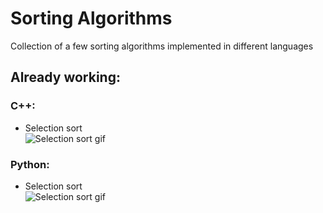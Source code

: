 # Sorting Algorithms
Collection of a few sorting algorithms implemented in different languages  

## Already working:  
### C++:  
* Selection sort  
![Selection sort gif](https://upload.wikimedia.org/wikipedia/commons/b/b0/Selection_sort_animation.gif)  
### Python:  
* Selection sort  
![Selection sort gif](https://upload.wikimedia.org/wikipedia/commons/b/b0/Selection_sort_animation.gif)  

